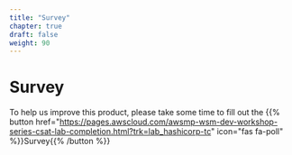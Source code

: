 ```yaml
---
title: "Survey"
chapter: true
draft: false
weight: 90
---
```


# Survey

To help us improve this product, please take some time to fill out the {{% button href="https://pages.awscloud.com/awsmp-wsm-dev-workshop-series-csat-lab-completion.html?trk=lab_hashicorp-tc" icon="fas fa-poll" %}}Survey{{% /button %}}
